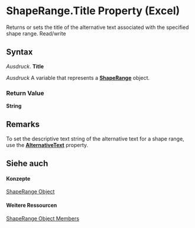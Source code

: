 
# ShapeRange.Title Property (Excel)

Returns or sets the title of the alternative text associated with the specified shape range. Read/write


## Syntax

 _Ausdruck_. **Title**

 _Ausdruck_ A variable that represents a **[ShapeRange](e1b8229c-73a0-4a77-5e00-4bcec9032260.md)** object.


### Return Value

 **String**


## Remarks

To set the descriptive text string of the alternative text for a shape range, use the  **[AlternativeText](8485fffc-b1db-d93f-8945-2f871211fc5d.md)** property.


## Siehe auch


#### Konzepte


[ShapeRange Object](e1b8229c-73a0-4a77-5e00-4bcec9032260.md)
#### Weitere Ressourcen


[ShapeRange Object Members](http://msdn.microsoft.com/library/1d1950c5-32ac-dfc0-8c19-07159a29a2a0%28Office.15%29.aspx)
